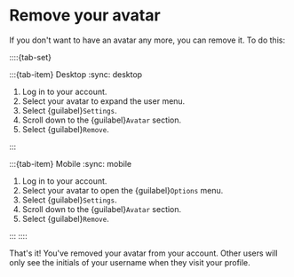 # Remove your avatar

If you don't want to have an avatar any more, you can remove it. To do this:

::::{tab-set}

:::{tab-item} Desktop
:sync: desktop

1. Log in to your account.
2. Select your avatar to expand the user menu.
3. Select {guilabel}`Settings`.
4. Scroll down to the {guilabel}`Avatar` section.
5. Select {guilabel}`Remove`.

:::

:::{tab-item} Mobile
:sync: mobile

1. Log in to your account.
2. Select your avatar to open the {guilabel}`Options` menu.
3. Select {guilabel}`Settings`.
4. Scroll down to the {guilabel}`Avatar` section.
5. Select {guilabel}`Remove`.

:::
::::

That's it! You've removed your avatar from your account. Other users will only see the initials of your username when they visit your profile.
